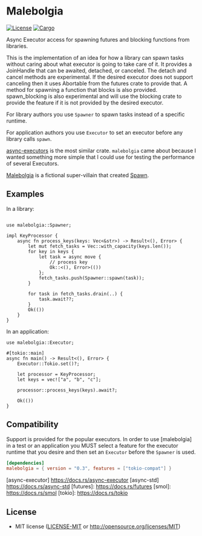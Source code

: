 # Malebolgia

[![License](https://img.shields.io/badge/license-MIT-blue.svg)](
https://github.com/ian-p-cooke/malebolgia)
[![Cargo](https://img.shields.io/crates/v/malebolgia.svg)](
https://crates.io/crates/malebolgia)

Async Executor access for spawning futures and blocking functions from libraries.

This is the implementation of an idea for how a library can spawn tasks without caring about what executor is going to take care of it.
It provides a JoinHandle that can be awaited, detached, or canceled.  The detach and cancel methods are experimental.  If the desired executor does not support canceling then it uses Abortable from the futures crate to provide that.
A method for spawning a function that blocks is also provided.  spawn_blocking is also experimental and will use the blocking crate to provide the feature if it is not provided by the desired executor.

For library authors you use `Spawner` to spawn tasks instead of a specific runtime.

For application authors you use `Executor` to set an executor before any library calls `spawn`.

[async-executors](https://docs.rs/async_executors) is the most similar crate.  `malebolgia` came about because I wanted something more simple that I could use for testing the performance of several Executors.

[Malebolgia](https://en.wikipedia.org/wiki/Malebolgia) is a fictional super-villain that created [Spawn](https://en.wikipedia.org/wiki/Spawn_%28comics%29).

## Examples

In a library:

```rust,no_run

use malebolgia::Spawner;

impl KeyProcessor {
    async fn process_keys(keys: Vec<&str>) -> Result<(), Error> {
        let mut fetch_tasks = Vec::with_capacity(keys.len());
        for key in keys {
            let task = async move {
                // process key
                Ok::<(), Error>(())
            };
            fetch_tasks.push(Spawner::spawn(task));
        }

        for task in fetch_tasks.drain(..) {
            task.await??;
        }
        Ok(())
    }
}
```

In an application:

```rust,no_run
use malebolgia::Executor;

#[tokio::main]
async fn main() -> Result<(), Error> {
    Executor::Tokio.set()?;

    let processor = KeyProcessor;
    let keys = vec!["a", "b", "c"];
  
    processor::process_keys(keys).await?;

    Ok(())
}
```

## Compatibility

Support is provided for the popular executors.
In order to use [malebolgia] in a test or an application you MUST select a feature for the executor runtime that you desire and then set an `Executor` before the `Spawner` is used. 

```toml
[dependencies]
malebolgia = { version = "0.3", features = ["tokio-compat"] }
```

[async-executor] https://docs.rs/async-executor
[async-std] https://docs.rs/async-std
[futures]: https://docs.rs/futures
[smol]: https://docs.rs/smol
[tokio]: https://docs.rs/tokio

## License

 * MIT license ([LICENSE-MIT](LICENSE-MIT) or http://opensource.org/licenses/MIT)
